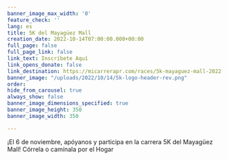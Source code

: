 ```yaml
---
banner_image_max_width: '0'
feature_check: ''
lang: es
title: 5K del Mayagüez Mall
creation_date: 2022-10-14T07:00:00.000+00:00
full_page: false
full_page_link: false
link_text: Inscríbete Aquí
link_opens_donate: false
link_destination: https://micarrerapr.com/races/5k-mayaguez-mall-2022
banner_image: "/uploads/2022/10/14/5k-logo-header-rev.png"
order: 
hide_from_carousel: true
always_show: false
banner_image_dimensions_specified: true
banner_image_height: 350
banner_image_width: 350

---
```

¡El 6 de noviembre, apóyanos y participa en la carrera 5K del Mayagüez Mall! Córrela o camínala por el Hogar